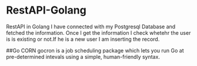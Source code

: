 # RestAPI-Golang
RestAPI in Golang
I have connected with my Postgresql Database and fetched the information.
Once I get the information I check whetehr the user is is existing or not.If he is a new user I am inserting the record.

##Go CORN
gocron is a job scheduling package which lets you run Go  at pre-determined intevals using a simple, human-friendly syntax.
